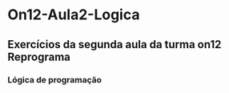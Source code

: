 # On12-Aula2-Logica

## Exercícios da segunda aula da turma on12 Reprograma

### Lógica de programação
